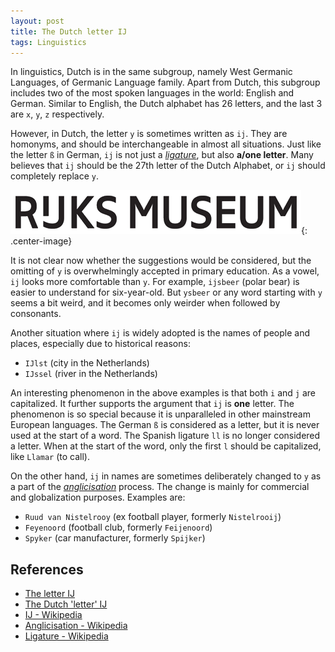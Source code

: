 ```yaml
---
layout: post
title: The Dutch letter IJ
tags: Linguistics
---
```


In linguistics, Dutch is in the same subgroup, namely West Germanic Languages, of Germanic Language family. Apart from Dutch, this subgroup includes two of the most spoken languages in the world: English and German. Similar to English, the Dutch alphabet has 26 letters, and the last 3 are `x`, `y`, `z` respectively.

However, in Dutch, the letter `y` is sometimes written as `ij`. They are homonyms, and should be interchangeable in almost all situations. Just like the letter `ß` in German, `ij` is not just a [_ligature_](https://en.wikipedia.org/wiki/Ligature_(writing)), but also __a/one letter__. Many believes that `ij` should be the 27th letter of the Dutch Alphabet, or `ij` should completely replace `y`.

![](https://raw.githubusercontent.com/Jiaxigu/Jiaxigu.github.io/master/assets/images/2021-04-21-rijks.png){: .center-image}

It is not clear now whether the suggestions would be considered, but the omitting of `y` is overwhelmingly accepted in primary education. As a vowel, `ij` looks more comfortable than `y`. For example, `ijsbeer` (polar bear) is easier to understand for six-year-old. But `ysbeer` or any word starting with `y` seems a bit weird, and it becomes only weirder when followed by consonants.

Another situation where `ij` is widely adopted is the names of people and places, especially due to historical reasons:

- `IJlst` (city in the Netherlands)
- `IJssel` (river in the Netherlands)

An interesting phenomenon in the above examples is that both `i` and `j` are capitalized. It further supports the argument that `ij` is __one__ letter. The phenomenon is so special because it is unparalleled in other mainstream European languages. The German `ß` is considered as a letter, but it is never used at the start of a word. The Spanish ligature `ll` is no longer considered a letter. When at the start of the word, only the first `l` should be capitalized, like `Llamar` (to call).

On the other hand, `ij` in names are sometimes deliberately changed to `y` as a part of the [_anglicisation_](https://en.wikipedia.org/wiki/Anglicisation_of_names#Dutch_surnames) process. The change is mainly for commercial and globalization purposes. Examples are:

- `Ruud van Nistelrooy` (ex football player, formerly `Nistelrooij`)
- `Feyenoord` (football club, formerly `Feijenoord`)
- `Spyker` (car manufacturer, formerly `Spijker`)

## References

- [The letter IJ](https://www.dutchgrammar.com/en/?n=SpellingAndPronunciation.03)
- [The Dutch 'letter' IJ](https://rudhar.com/lingtics/nlij_en.htm)
- [IJ - Wikipedia](https://en.wikipedia.org/wiki/IJ_(digraph))
- [Anglicisation - Wikipedia](https://en.wikipedia.org/wiki/Anglicisation_of_names#Dutch_surnames)
- [Ligature - Wikipedia](https://en.wikipedia.org/wiki/Ligature_(writing))